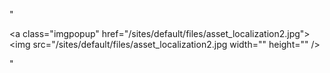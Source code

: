 "<p><a class=\"imgpopup\" href=\"/sites/default/files/asset_localization2.jpg\"><img src=\"/sites/default/files/asset_localization2.jpg width=\"\" height=\"\" /></a></p> "